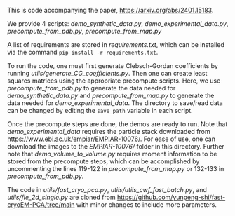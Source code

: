 This is code accompanying the paper, https://arxiv.org/abs/2401.15183.

We provide 4 scripts: *demo_synthetic_data.py*, *demo_experimental_data.py*, *precompute_from_pdb.py*, *precompute_from_map.py*

A list of requirements are stored in *requirements.txt*, which can be installed via the command `pip install -r requirements.txt`.

To run the code, one must first generate Clebsch-Gordan coefficients by running *utils/generate_CG_coefficients.py*. Then one can create least squares matrices using the appropriate precompute scripts. Here, we use *precompute_from_pdb.py* to generate the data needed for *demo_synthetic_data.py* and *precompute_from_map.py* to generate the data needed for *demo_experimental_data*. The directory to save/read data can be changed by editing the `save_path` variable in each script.

Once the precompute steps are done, the demos are ready to run. Note that *demo_experimental_data* requires the particle stack downloaded from https://www.ebi.ac.uk/empiar/EMPIAR-10076/. For ease of use, one can download the images to the *EMPIAR-10076/* folder in this directory. Further note that *demo_volume_to_volume.py* requires moment information to be stored from the precompute steps, which can be accomplished by uncommenting the lines 119-122 in *precompute_from_map.py* or 132-133 in *precompute_from_pdb.py*.

The code in *utils/fast_cryo_pca.py*, *utils/utils_cwf_fast_batch.py*, and *utils/fle_2d_single.py* are cloned from https://github.com/yunpeng-shi/fast-cryoEM-PCA/tree/main with minor changes to include more parameters.
